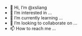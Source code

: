 - 👋 Hi, I’m @xsliang
- 👀 I’m interested in ...
- 🌱 I’m currently learning ...
- 💞️ I’m looking to collaborate on ...
- 📫 How to reach me ...

<!---
xsliang/xsliang is a ✨ special ✨ repository because its `README.md` (this file) appears on your GitHub profile.
You can click the Preview link to take a look at your changes.
--->
